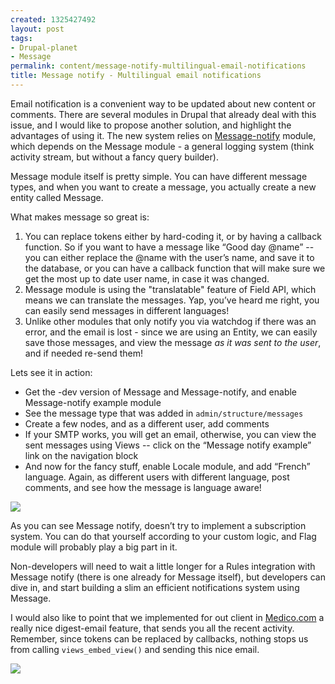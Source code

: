 ```yaml
--- 
created: 1325427492
layout: post
tags: 
- Drupal-planet
- Message
permalink: content/message-notify-multilingual-email-notifications
title: Message notify - Multilingual email notifications
---
```

Email notification is a convenient way to be updated about new content or comments. There are several modules in Drupal that already deal with this issue, and I would like to propose another solution, and highlight the advantages of using it. The new system relies on <a href="http://drupal.org/project/message_notify">Message-notify</a> module, which depends on the Message module -  a general logging system (think activity stream, but without a fancy query builder).

Message module itself is pretty simple. You can have different message types, and when you want to create a message, you actually create a new entity called Message.

What makes message so great is:
<ol>
<li> You can replace tokens either by hard-coding it, or by having a callback function. So if you want to have a message like “Good day @name” -- you can either replace the @name with the user’s name, and save it to the database, or you can have a callback function that will make sure we get the most up to date user name, in case it was changed.</li>
<li>Message module is using the "translatable" feature of Field API, which means we can translate the messages. Yap, you’ve heard me right, you can easily send messages in different languages!</li>
<li>Unlike other modules that only notify you via watchdog if there was an error, and the email is lost - since we are using an Entity, we can easily save those messages, and view the message <em>as it was sent to the user</em>, and if needed re-send them!</li>
</ol>

Lets see it in action:
<ul>
<li>Get the -dev version of Message and Message-notify, and enable Message-notify example module</li>
<li>See the message type that was added in <code>admin/structure/messages</code></li>
<li>Create a few nodes, and as a different user, add comments</li>
<li>If your SMTP works, you will get an email, otherwise, you can view the sent messages using Views -- click on the “Message notify example” link on the navigation block</li>
<li>And now for the fancy stuff, enable Locale module, and add “French” language.
Again, as different users with different language, post comments, and see how the message is language aware!</li>
</ul>

<img src="http://www.gizra.com/sites/default/files/Edit%20Comment%20insert%20%7C%20Site-Install.jpg" />


As you can see Message notify, doesn’t try to implement a subscription system. You can do that yourself according to your custom logic, and Flag module will probably play a big part in it.

Non-developers will need to wait a little longer for a Rules integration with Message notify (there is one already for Message itself), but developers can dive in, and start building a slim an efficient notifications system using Message.

I would also like to point that we implemented for out client in <a href="http://www.medico.com/">Medico.com</a> a really nice digest-email feature, that sends you all the recent activity. Remember, since tokens can be replaced by callbacks, nothing stops us from calling <code>views_embed_view()</code> and sending this nice email.

<img src="http://www.gizra.com/sites/default/files/digest-Medico.jpg" />
